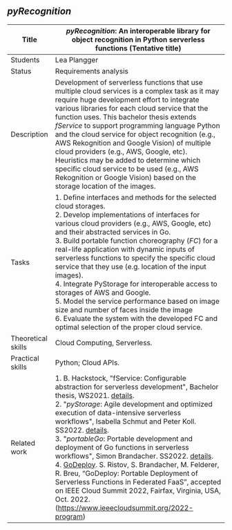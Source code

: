 ## *pyRecognition*

| Title | ***pyRecognition*: An interoperable library for object recognition in Python serverless functions** (Tentative title) |
| - | - | 
| Students | Lea Plangger | 
| Status | Requirements analysis | 
| Description | Development of serverless functions that use multiple cloud services is a complex task as it may require huge development effort to integrate various libraries for each cloud service that the function uses. This bachelor thesis extends *fService* to support programming language Python and the cloud service for object recognition (e.g., AWS Rekognition and Google Vision) of multiple cloud providers (e.g., AWS, Google, etc). Heuristics may be added to determine which specific cloud service to be used (e.g., AWS Rekognition or Google Vision) based on the storage location of the images.|
|Tasks| 1. Define interfaces and methods for the selected cloud storages.<br> 2. Develop implementations of interfaces for various cloud providers (e.g., AWS, Google, etc) and their abstracted services in Go. <br> 3. Build portable function choreography (*FC*) for a real-life application with dynamic inputs of serverless functions to specify the specific cloud service that they use (e.g. location of the input images).<br> 4. Integrate PyStorage for interoperable access to storages of AWS and Google.<br> 5. Model the service performance based on image size and number of faces inside the image<br> 6. Evaluate the system with the developed FC and optimal selection of the proper cloud service.|
| Theoretical skills | Cloud Computing, Serverless. | 
| Practical skills | Python; Cloud APIs.|
| Related work| 1. B. Hackstock, "fService: Configurable abstraction for serverless development", Bachelor thesis, WS2021. [details](./closed/fService.md).<br> 2. "*pyStorage*: Agile development and optimized execution of data-intensive serverless workflows", Isabella Schmut and Peter Koll. SS2022. [details](./closed/pyStorage.md).<br> 3. "*portableGo*: Portable development and deployment of Go functions in serverless workflows", Simon Brandacher. SS2022. [details](./closed/portableGo.md).<br>4. [GoDeploy](https://github.com/FaaSTools/GoDeploy). S. Ristov, S. Brandacher, M. Felderer, R. Breu, “GoDeploy: Portable Deployment of Serverless Functions in Federated FaaS”, accepted on IEEE Cloud Summit 2022, Fairfax, Virginia, USA, Oct. 2022. (https://www.ieeecloudsummit.org/2022-program)|
